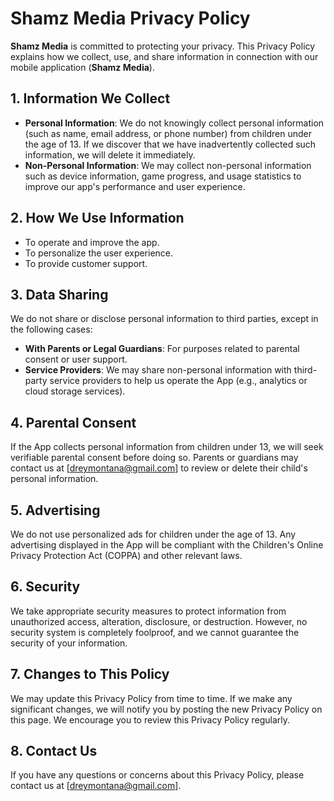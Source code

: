 # Shamz Media Privacy Policy

**Shamz Media** is committed to protecting your privacy. This Privacy Policy explains how we collect, use, and share information in connection with our mobile application (**Shamz Media**).

## 1. Information We Collect

- **Personal Information**: We do not knowingly collect personal information (such as name, email address, or phone number) from children under the age of 13. If we discover that we have inadvertently collected such information, we will delete it immediately.
- **Non-Personal Information**: We may collect non-personal information such as device information, game progress, and usage statistics to improve our app's performance and user experience.

## 2. How We Use Information

- To operate and improve the app.
- To personalize the user experience.
- To provide customer support.

## 3. Data Sharing

We do not share or disclose personal information to third parties, except in the following cases:
- **With Parents or Legal Guardians**: For purposes related to parental consent or user support.
- **Service Providers**: We may share non-personal information with third-party service providers to help us operate the App (e.g., analytics or cloud storage services).

## 4. Parental Consent

If the App collects personal information from children under 13, we will seek verifiable parental consent before doing so. Parents or guardians may contact us at [dreymontana@gmail.com] to review or delete their child's personal information.

## 5. Advertising

We do not use personalized ads for children under the age of 13. Any advertising displayed in the App will be compliant with the Children's Online Privacy Protection Act (COPPA) and other relevant laws.

## 6. Security

We take appropriate security measures to protect information from unauthorized access, alteration, disclosure, or destruction. However, no security system is completely foolproof, and we cannot guarantee the security of your information.

## 7. Changes to This Policy

We may update this Privacy Policy from time to time. If we make any significant changes, we will notify you by posting the new Privacy Policy on this page. We encourage you to review this Privacy Policy regularly.

## 8. Contact Us

If you have any questions or concerns about this Privacy Policy, please contact us at [dreymontana@gmail.com].
